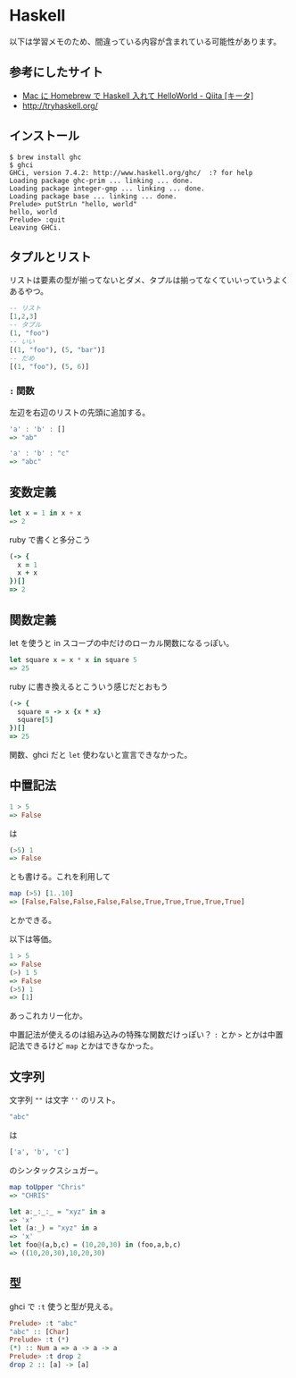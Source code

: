# Haskell
以下は学習メモのため、間違っている内容が含まれている可能性があります。

## 参考にしたサイト
- [Mac に Homebrew で Haskell 入れて HelloWorld - Qiita [キータ]](http://qiita.com/amay077/items/f2f7f1324ca5ea296dbb)
- http://tryhaskell.org/

## インストール
```
$ brew install ghc
$ ghci
GHCi, version 7.4.2: http://www.haskell.org/ghc/  :? for help
Loading package ghc-prim ... linking ... done.
Loading package integer-gmp ... linking ... done.
Loading package base ... linking ... done.
Prelude> putStrLn "hello, world"
hello, world
Prelude> :quit
Leaving GHCi.
```

## タプルとリスト
リストは要素の型が揃ってないとダメ、タプルは揃ってなくていいっていうよくあるやつ。

```haskell
-- リスト
[1,2,3]
-- タプル
(1, "foo")
-- いい
[(1, "foo"), (5, "bar")]
-- だめ
[(1, "foo"), (5, 6)]
```

### `:` 関数
左辺を右辺のリストの先頭に追加する。

```haskell
'a' : 'b' : []
=> "ab"

'a' : 'b' : "c"
=> "abc"
```

## 変数定義

```haskell
let x = 1 in x + x
=> 2
```

ruby で書くと多分こう

```ruby
(-> {
  x = 1
  x + x
})[]
=> 2
```

## 関数定義
let を使うと in スコープの中だけのローカル関数になるっぽい。

```haskell
let square x = x * x in square 5
=> 25
```

ruby に書き換えるとこういう感じだとおもう
```ruby
(-> {
  square = -> x {x * x}
  square[5]
})[]
=> 25
```

関数、ghci だと `let` 使わないと宣言できなかった。

## 中置記法
```haskell
1 > 5
=> False
```

は

```haskell
(>5) 1
=> False
```
とも書ける。これを利用して

```haskell
map (>5) [1..10]
=> [False,False,False,False,False,True,True,True,True,True]
```
とかできる。

以下は等価。

```haskell
1 > 5
=> False
(>) 1 5
=> False
(>5) 1
=> [1]
```

あっこれカリー化か。

中置記法が使えるのは組み込みの特殊な関数だけっぽい？
`:` とか `>` とかは中置記法できるけど `map` とかはできなかった。

## 文字列
文字列 `""` は文字 `''` のリスト。

```haskell
"abc"
```
は

```haskell
['a', 'b', 'c']
```
のシンタックスシュガー。

```haskell
map toUpper "Chris"
=> "CHRIS"
```

```haskell
let a:_:_:_ = "xyz" in a
=> 'x'
let (a:_) = "xyz" in a
=> 'x'
let foo@(a,b,c) = (10,20,30) in (foo,a,b,c)
=> ((10,20,30),10,20,30)
```

## 型
ghci で `:t` 使うと型が見える。

```haskell
Prelude> :t "abc"
"abc" :: [Char]
Prelude> :t (*)
(*) :: Num a => a -> a -> a
Prelude> :t drop 2
drop 2 :: [a] -> [a]
```
